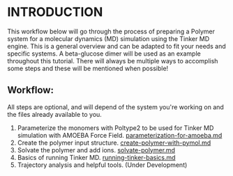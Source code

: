 # INTRODUCTION

This workflow below will go through the process of preparing a Polymer system for a molecular dynamics (MD) simulation using the Tinker MD engine. This is a general overview and can be adapted to fit your needs and specific systems. A beta-glucose dimer will be used as an example throughout this tutorial. There will always be multiple ways to accomplish some steps and these will be mentioned when possible!

## Workflow:

All steps are optional, and will depend of the system you're working on and the files already available to you.

1. Parameterize the monomers with Poltype2 to be used for Tinker MD simulation with AMOEBA Force Field. [parameterization-for-amoeba.md](./parameterization-for-amoeba.md)
2. Create the polymer input structure. [create-polymer-with-pymol.md](./create-polymer-with-pymol.md)
3. Solvate the polymer and add ions. [solvate-polymer.md](./solvate-polymer.md)
4. Basics of running Tinker MD. [running-tinker-basics.md](./running-tinker-basics.md)
5. Trajectory analysis and helpful tools. (Under Development)
